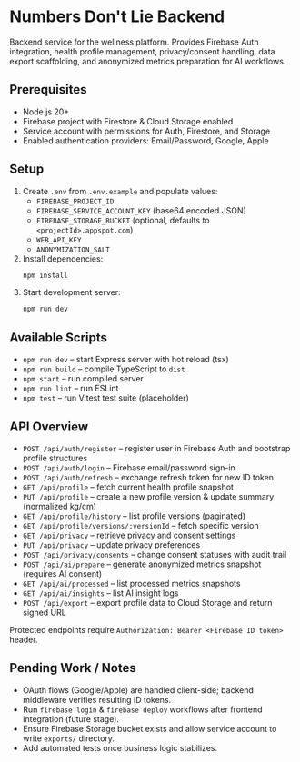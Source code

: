 # Numbers Don't Lie Backend

Backend service for the wellness platform. Provides Firebase Auth integration, health profile management, privacy/consent handling, data export scaffolding, and anonymized metrics preparation for AI workflows.

## Prerequisites
- Node.js 20+
- Firebase project with Firestore & Cloud Storage enabled
- Service account with permissions for Auth, Firestore, and Storage
- Enabled authentication providers: Email/Password, Google, Apple

## Setup
1. Create `.env` from `.env.example` and populate values:
   - `FIREBASE_PROJECT_ID`
   - `FIREBASE_SERVICE_ACCOUNT_KEY` (base64 encoded JSON)
   - `FIREBASE_STORAGE_BUCKET` (optional, defaults to `<projectId>.appspot.com`)
   - `WEB_API_KEY`
   - `ANONYMIZATION_SALT`
2. Install dependencies:
   ```bash
   npm install
   ```
3. Start development server:
   ```bash
   npm run dev
   ```

## Available Scripts
- `npm run dev` – start Express server with hot reload (tsx)
- `npm run build` – compile TypeScript to `dist`
- `npm start` – run compiled server
- `npm run lint` – run ESLint
- `npm test` – run Vitest test suite (placeholder)

## API Overview
- `POST /api/auth/register` – register user in Firebase Auth and bootstrap profile structures
- `POST /api/auth/login` – Firebase email/password sign-in
- `POST /api/auth/refresh` – exchange refresh token for new ID token
- `GET /api/profile` – fetch current health profile snapshot
- `PUT /api/profile` – create a new profile version & update summary (normalized kg/cm)
- `GET /api/profile/history` – list profile versions (paginated)
- `GET /api/profile/versions/:versionId` – fetch specific version
- `GET /api/privacy` – retrieve privacy and consent settings
- `PUT /api/privacy` – update privacy preferences
- `POST /api/privacy/consents` – change consent statuses with audit trail
- `POST /api/ai/prepare` – generate anonymized metrics snapshot (requires AI consent)
- `GET /api/ai/processed` – list processed metrics snapshots
- `GET /api/ai/insights` – list AI insight logs
- `POST /api/export` – export profile data to Cloud Storage and return signed URL

Protected endpoints require `Authorization: Bearer <Firebase ID token>` header.

## Pending Work / Notes
- OAuth flows (Google/Apple) are handled client-side; backend middleware verifies resulting ID tokens.
- Run `firebase login` & `firebase deploy` workflows after frontend integration (future stage).
- Ensure Firebase Storage bucket exists and allow service account to write `exports/` directory.
- Add automated tests once business logic stabilizes.
